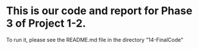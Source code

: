 # This is our code and report for Phase 3 of Project 1-2. 
To run it, please see the README.md file in the directory "14-FinalCode"
